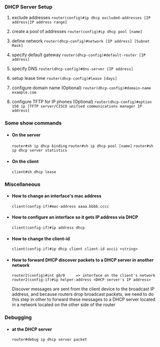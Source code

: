### DHCP Server Setup

1.   exclude addresses
	`router(config)#ip dhcp excluded-addresses [IP address|IP address range]`

2.   create a pool of addresses
	`router(config)#ip dhcp pool [name]`

3.   define network
	`router(dhcp-config)#network [IP address] [Subnet Mask]`

4.   specify default gateway
	`router(dhcp-config)#default-router [IP address]`

5.   specify DNS
	`router(dhcp-config)#dns-server [IP address]`

6.   setup lease time
	`router(dhcp-config)#lease [days]`

7.   configure domain name (Optional)
	`router(dhcp-config)#domain-name example.com`

8.   configure TFTP for IP phones (Optional)
	`router(dhcp-config)#option 150 ip [TFTP server/CISCO unified communications manager IP address]`


### Some show commands

- #### On the server
  `router#sh ip dhcp binding`
  `router#sh ip dhcp pool [name]`
  `router#sh ip dhcp server statistics`

- #### On the client
  `client#sh dhcp lease`

### Miscellaneous

- #### How to change an interface's mac address
  `client(config-if)#mac-address aaaa.bbbb.cccc`

- #### How to configure an interface so it gets IP address via DHCP
  `client(config-if)#ip address dhcp`

- #### How to change the client-id
  `client(config-if)#ip dhcp client client-id ascii <string>`

- #### How to forward DHCP discover packets to a DHCP server in another network
  `router2(config)#int g0/0     => interface on the client's network`
  `router2(config-if)#ip helper-address <DHCP server's IP address>`

	Discover messages are sent from the client device to the broadcast
	IP address, and because routers drop broadcast packets, we need to
	do this step in other to forward these messages to a DHCP server
	located in a network located on the other side of the router


### Debugging

- #### at the DHCP server
	`router#debug ip dhcp server packet`